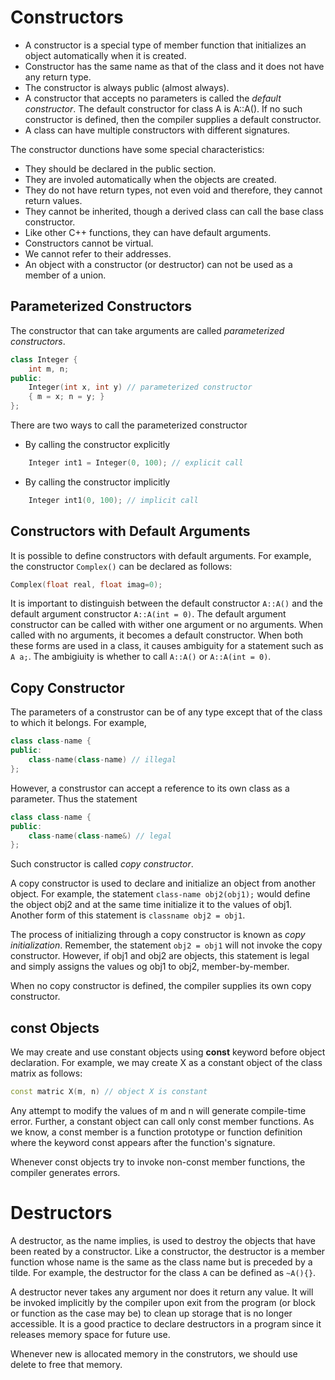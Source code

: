 # Constructors
- A constructor is a special type of member function that initializes an object automatically when it is created.
- Constructor has the same name as that of the class and it does not have any return type.
- The constructor is always public (almost always).
- A constructor that accepts no parameters is called the _default constructor_. The default constructor for class A is A::A(). If no such constructor is defined, then the compiler supplies a default constructor.
- A class can have multiple constructors with different signatures.

The constructor dunctions have some special characteristics:
- They should be declared in the public section.
- They are involed automatically when the objects are created.
- They do not have return types, not even void and therefore, they cannot return values.
- They cannot be inherited, though a derived class can call the base class constructor.
- Like other C++ functions, they can have default arguments.
- Constructors cannot be virtual.
- We cannot refer to their addresses.
- An object with a constructor (or destructor) can not be used as a member of a union.

## Parameterized Constructors
The constructor that can take arguments are called _parameterized constructors_.
```cpp
class Integer {
    int m, n;
public:
    Integer(int x, int y) // parameterized constructor
    { m = x; n = y; }
};
```
There are two ways to call the parameterized constructor
- By calling the constructor explicitly
```cpp
    Integer int1 = Integer(0, 100); // explicit call
```
- By calling the constructor implicitly
```cpp
    Integer int1(0, 100); // implicit call
```

## Constructors with Default Arguments
It is possible to define constructors with default arguments. For example, the constructor `Complex()` can be declared as follows:
```cpp
Complex(float real, float imag=0);
```
It is important to distinguish between the default constructor `A::A()` and the default argument constructor `A::A(int = 0)`. The default argument constructor can be called with wither one argument or no arguments. When called with no arguments, it becomes a default constructor. When both these forms are used in a class, it causes ambiguity for a statement such as `A a;`. The ambigiuity is whether to call `A::A()` or `A::A(int = 0)`.

## Copy Constructor
The parameters of a construstor can be of any type except that of the class to which it belongs. For example,
```cpp
class class-name {
public:
    class-name(class-name) // illegal
};
```
However, a construstor can accept a reference to its own class as a parameter. Thus the statement
```cpp
class class-name {
public:
    class-name(class-name&) // legal
};
```
Such constructor is called _copy constructor_.

A copy constructor is used to declare and initialize an object from another object. For example, the statement `class-name obj2(obj1);` would define the object obj2 and at the same time initialize it to the values of obj1. Another form of this statement is `classname obj2 = obj1`.

The process of initializing through a copy constructor is known as _copy initialization_. Remember, the statement `obj2 = obj1` will not invoke the copy constructor. However, if obj1 and obj2 are objects, this statement is legal and simply assigns the values og obj1 to obj2, member-by-member.

When no copy constructor is defined, the compiler supplies its own copy constructor.

## const Objects
We may create and use constant objects using **const** keyword before object declaration. For example, we may create X as a constant object of the class matrix as follows:
```cpp
const matric X(m, n) // object X is constant
```
Any attempt to modify the values of m and n will generate compile-time error. Further, a constant object can call only const member functions. As we know, a const member is a function prototype or function definition where the keyword const appears after the function's signature.

Whenever const objects try to invoke non-const member functions, the compiler generates errors.


# Destructors
A destructor, as the name implies, is used to destroy the objects that have been reated by a constructor. Like a constructor, the destructor is a member function whose name is the same as the class name but is preceded by a tilde. For example, the destructor for the class `A` can be defined as `~A(){}`.

A destructor never takes any argument nor does it return any value. It will be invoked implicitly by the compiler upon exit from the program (or block or function as the case may be) to clean up storage that is no longer accessible. It is a good practice to declare destructors in a program since it releases memory space for future use.

Whenever new is allocated memory in the construtors, we should use delete to free that memory.